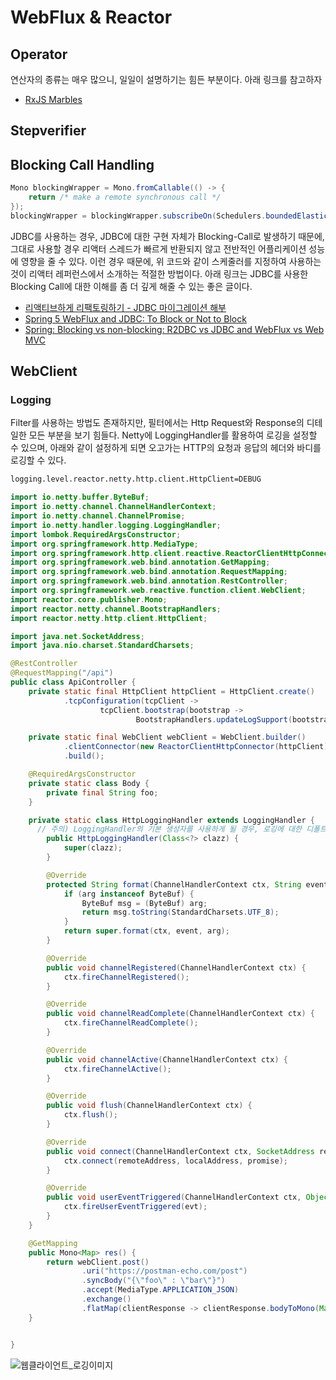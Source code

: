 # WebFlux & Reactor
## Operator
연산자의 종류는 매우 많으니, 일일이 설명하기는 힘든 부분이다. 아래 링크를 참고하자
- [RxJS Marbles](https://rxmarbles.com/)

## Stepverifier


## Blocking Call Handling
```java
Mono blockingWrapper = Mono.fromCallable(() -> { 
    return /* make a remote synchronous call */ 
});
blockingWrapper = blockingWrapper.subscribeOn(Schedulers.boundedElastic()); 
```
JDBC를 사용하는 경우, JDBC에 대한 구현 자체가 Blocking-Call로 발생하기 때문에, 그대로 사용할 경우 리액터 스레드가 빠르게 반환되지 않고 전반적인 어플리케이션 성능에 영향을 줄 수 있다. 이런 경우 때문에, 위 코드와 같이 스케줄러를 지정하여 사용하는 것이 리액터 레퍼런스에서 소개하는 적절한 방법이다. 아래 링크는 JDBC를 사용한 Blocking Call에 대한 이해를 좀 더 깊게 해줄 수 있는 좋은 글이다.

- [리액티브하게 리팩토링하기 - JDBC 마이그레이션 해부](http://blog.lespinside.com/refactoring-to-react/)
- [Spring 5 WebFlux and JDBC: To Block or Not to Block](https://dzone.com/articles/spring-5-webflux-and-jdbc-to-block-or-not-to-block)
- [Spring: Blocking vs non-blocking: R2DBC vs JDBC and WebFlux vs Web MVC](https://technology.amis.nl/2020/04/10/spring-blocking-vs-non-blocking-r2dbc-vs-jdbc-and-webflux-vs-web-mvc/)

## WebClient
### Logging
Filter를 사용하는 방법도 존재하지만, 필터에서는 Http Request와 Response의 디테일한 모든 부분을 보기 힘들다. Netty에 LoggingHandler를 활용하여 로깅을 설정할 수 있으며, 아래와 같이 설정하게 되면 오고가는 HTTP의 요청과 응답의 헤더와 바디를 로깅할 수 있다.


```bash
logging.level.reactor.netty.http.client.HttpClient=DEBUG
```


```java
import io.netty.buffer.ByteBuf;
import io.netty.channel.ChannelHandlerContext;
import io.netty.channel.ChannelPromise;
import io.netty.handler.logging.LoggingHandler;
import lombok.RequiredArgsConstructor;
import org.springframework.http.MediaType;
import org.springframework.http.client.reactive.ReactorClientHttpConnector;
import org.springframework.web.bind.annotation.GetMapping;
import org.springframework.web.bind.annotation.RequestMapping;
import org.springframework.web.bind.annotation.RestController;
import org.springframework.web.reactive.function.client.WebClient;
import reactor.core.publisher.Mono;
import reactor.netty.channel.BootstrapHandlers;
import reactor.netty.http.client.HttpClient;

import java.net.SocketAddress;
import java.nio.charset.StandardCharsets;

@RestController
@RequestMapping("/api")
public class ApiController {
    private static final HttpClient httpClient = HttpClient.create()
            .tcpConfiguration(tcpClient ->
                    tcpClient.bootstrap(bootstrap ->
                            BootstrapHandlers.updateLogSupport(bootstrap, new HttpLoggingHandler(HttpClient.class))));

    private static final WebClient webClient = WebClient.builder()
            .clientConnector(new ReactorClientHttpConnector(httpClient))
            .build();

    @RequiredArgsConstructor
    private static class Body {
        private final String foo;
    }

    private static class HttpLoggingHandler extends LoggingHandler {
	  // 주의) LoggingHandler의 기본 생성자를 사용하게 될 경우, 로깅에 대한 디폴트 레벨이 지정된다. 
        public HttpLoggingHandler(Class<?> clazz) {
            super(clazz);
        }

        @Override
        protected String format(ChannelHandlerContext ctx, String event, Object arg) {
            if (arg instanceof ByteBuf) {
                ByteBuf msg = (ByteBuf) arg;
                return msg.toString(StandardCharsets.UTF_8);
            }
            return super.format(ctx, event, arg);
        }

        @Override
        public void channelRegistered(ChannelHandlerContext ctx) {
            ctx.fireChannelRegistered();
        }

        @Override
        public void channelReadComplete(ChannelHandlerContext ctx) {
            ctx.fireChannelReadComplete();
        }

        @Override
        public void channelActive(ChannelHandlerContext ctx) {
            ctx.fireChannelActive();
        }

        @Override
        public void flush(ChannelHandlerContext ctx) {
            ctx.flush();
        }

        @Override
        public void connect(ChannelHandlerContext ctx, SocketAddress remoteAddress, SocketAddress localAddress, ChannelPromise promise) {
            ctx.connect(remoteAddress, localAddress, promise);
        }

        @Override
        public void userEventTriggered(ChannelHandlerContext ctx, Object evt) {
            ctx.fireUserEventTriggered(evt);
        }
    }

    @GetMapping
    public Mono<Map> res() {
        return webClient.post()
                .uri("https://postman-echo.com/post")
                .syncBody("{\"foo\" : \"bar\"}")
                .accept(MediaType.APPLICATION_JSON)
                .exchange()
                .flatMap(clientResponse -> clientResponse.bodyToMono(Map.class));
    }


}
```

![웹클라이언트_로깅이미지](https://i.imgur.com/OLFG7Uk.png)